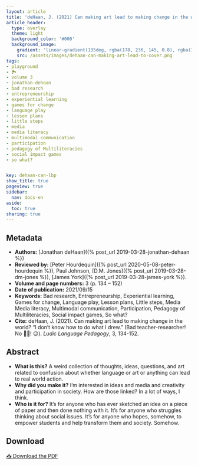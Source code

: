 ```yaml
---
layout: article
title: 'deHaan, J. (2021) Can making art lead to making change in the world? “I don’t know how to do what I drew.” (Bad teacher-researcher! No 🍪🍪! 😉)'
article_header:
  type: overlay
  theme: light
  background_color: '#000'
  background_image:
    gradient: 'linear-gradient(135deg, rgba(178, 236, 145, 0.8), rgba(147, 81, 182, 0.8))'
    src: /assets/images/dehaan-can-making-art-lead-to-cover.png
tags:
- playground
- 🏞
- volume 3
- jonathan-dehaan
- bad research
- entrepreneurship
- experiential learning
- games for change
- language play
- lesson plans
- little steps
- media
- media literacy
- multimodal communication
- participation
- pedagogy of Multiliteracies
- social impact games
- so what?


key: dehaan-can-lbp
show_title: true
pageview: true
sidebar:
  nav: docs-en
aside:
  toc: true
sharing: true
---
```


<meta name="citation_title" content="Can making art lead to making change in the world? “I don’t know how to do what I drew.” (Bad teacher-researcher! No 🍪🍪! 😉)">
<meta name="citation_author" content="deHaan, Jonathan">
<meta name="citation_publication_date" content="2021/09/15">
<meta name="citation_journal_title" content="Ludic Language Pedagogy">
<meta name="citation_volume" content="3">
<meta name="citation_firstpage" content="134">
<meta name="citation_lastpage" content="152">
<meta name="citation_pdf_url" content="http://www.llpjournal.org/assets/publication-pdfs/dehaan-can-making-art-lead-to-making-change.pdf">

<!--more-->

## Metadata

- **Authors:** [Jonathan deHaan]({% post_url 2019-03-28-jonathan-dehaan %})
- **Reviewed by:** [Peter Hourdequin]({% post_url 2020-05-08-peter-hourdequin %}), Paul Johnson, [D.M. Jones]({% post_url 2019-03-28-dm-jones %}), [James York]({% post_url 2019-03-28-james-york %}).
- **Volume and page numbers:** 3 (p. 134 – 152)
- **Date of publication:** 2021/09/15
- **Keywords:** Bad research, Entrepreneurship, Experiential learning, Games for change, Language play, Lesson plans, Little steps, Media
Media literacy, Multimodal communication, Participation, Pedagogy of Multiliteracies, Social impact games, So what?
- **Cite:** deHaan, J. (2021). Can making art lead to making change in the world? “I don’t know how to do what I drew.” (Bad teacher-researcher! No 🍪🍪! 😉). *Ludic Language Pedagogy*, 3, 134-152.

## Abstract

- **What is this?** A weird collection of thoughts, ideas, questions, and art related to confusion about whether language or art or anything can lead to real world action.
- **Why did you make it?** I’m interested in ideas and media and creativity and participation in society. How are those linked? In a lot of ways, I think.
- **Who is it for?** It’s for anyone who has ever sketched an idea on a piece of paper and then done nothing with it. It’s for anyone who struggles thinking about social issues. It’s for anyone who hopes, somehow, to empower students and help transform them and society. Somehow.


## Download

<a class="button button--action button--rounded button--lg" href="/assets/publication-pdfs/dehaan-can-making-art-lead-to-making-change.pdf"><i class="fas fa-file-download"></i> 📥 Download the PDF </a>